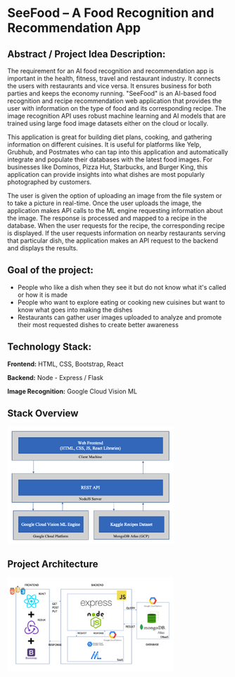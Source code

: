 # SeeFood – A Food Recognition and Recommendation App

## Abstract / Project Idea Description:

The requirement for an AI food recognition and recommendation app is important in the health, fitness, travel and restaurant industry. It connects the users with restaurants and vice versa. It ensures business for both parties and keeps the economy running. &quot;SeeFood&quot; is an AI-based food recognition and recipe recommendation web application that provides the user with information on the type of food and its corresponding recipe. The image recognition API uses robust machine learning and AI models that are trained using large food image datasets either on the cloud or locally.

This application is great for building diet plans, cooking, and gathering information on different cuisines. It is useful for platforms like Yelp, Grubhub, and Postmates who can tap into this application and automatically integrate and populate their databases with the latest food images. For businesses like Dominos, Pizza Hut, Starbucks, and Burger King, this application can provide insights into what dishes are most popularly photographed by customers.

The user is given the option of uploading an image from the file system or to take a picture in real-time. Once the user uploads the image, the application makes API calls to the ML engine requesting information about the image. The response is processed and mapped to a recipe in the database. When the user requests for the recipe, the corresponding recipe is displayed. If the user requests information on nearby restaurants serving that particular dish, the application makes an API request to the backend and displays the results.

## Goal of the project:

- People who like a dish when they see it but do not know what it&#39;s called or how it is made
- People who want to explore eating or cooking new cuisines but want to know what goes into making the dishes
- Restaurants can gather user images uploaded to analyze and promote their most requested dishes to create better awareness

## Technology Stack:

**Frontend:** HTML, CSS, Bootstrap, React

**Backend:** Node - Express / Flask

**Image Recognition:** Google Cloud Vision ML

## Stack Overview
<img src="images/architecture-overview.png" height=75% width=75%>

## Project Architecture
<img src="images/project-architecture.png" height=75% width=75%>

